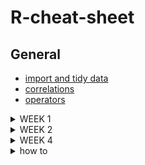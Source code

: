 # R-cheat-sheet

## General
* [import and tidy data](https://github.com/jananiravi/cheatsheets/blob/master/r/tidyverse-data-import-cheatsheet.pdfhttps://github.com/jananiravi/cheatsheets/blob/master/r/tidyverse-data-import-cheatsheet.pdf)
* [correlations](https://www.guru99.com/r-pearson-spearman-correlation.html)
* [operators](https://www.tutorialspoint.com/r/r_operators.htm)

<details><summary>WEEK 1</summary>
<p>

## *Week 1*
### Useful functions
* random
```ruby
min, max, range, summary
is.numeric(), is.logical(), is.character(), typeof(), mode()
strsplit()
rnorm(), runif(), rbinom() #random distributions
prod() #multiply
seq(from, to, by) #create a  regularsequence
sample(x, size) #sample from a vector
rep(vector, each = 2) #repeat each element from a vector a certain number of times
setwd("C:/Users/me/Documents/PIPS") #set working directory
write.csv(InsectSprays, "InsectSprays.csv", row.names = FALSE) #save a file
```
* importing data
```ruby
fread() #library(data.table)
read.csv2() #reads a file in a table format and creates df
```
* check the structure of an object
```ruby
str()
```
* convert a logical vector to a single vector: are they all TRUE, or is any of those TRUE, respectively
```ruby
all(), any() 
```
* remove all duplicates in a vector, returning only the unique elements of a vector
```ruby
unique() 
```
* compute means of each column/row of a matrix or dataframe
```ruby
colMeans(), rowMeans() 
```
* paste() and strsplit()
```ruby
#combine string vectors
a <- paste("studentID", 1:10, sep = "_")

#use in a loop
print(paste("Dice roll no. :", counter))
print(paste("Wallet :", wallet ))

#elementwise glueing
vector1 <- c("Ana", "Tango", "Tum")
vector2 <- c("Banana", "Mango", "Yum")
combined <- paste(vector1, vector2)
[1] "Ana Banana", "Mango Tango", "Tum Yum"

#glueing into a single string
comb <- paste(vector1, collapse = "-")
[1] "Ana-Tango-Tum"

#splitting
strsplit(a, split="_")
```
* rep(x, 3) - repeat x three times
```ruby
#populate a vector fast
empty_vector <- rep(0,1000000)
for(i in 1:1000000) {empty_vector[i] <- i}

#repeat a dataframe, but use data.frame() bcs it will otherwise return a list
doubled_data <- data.frame(rep(data, 3))
```
* replace
```ruby
data_obs[data_obs < 0] = NA
data_obs <- replace(data_obs, data_obs < 0, NA)
```
* find and replace
```ruby
grep(pattern = "student", data) #find
grepl() #same but logical
gsub("find_me", "replace_with", data) #find and replace
```
* look at parts of data
```ruby
slice(gapminder, 3:nrow(gapminder)) # Look at the 3rd row to the last row
slice(gapminder, 3:n()) # Special n() command to index last element
#if you assign it to something it's like subset()
```
* choose only even numbers
```ruby
(i %% 2) == 0
```
* apply
```ruby
apply(X,       # Array, matrix or data frame
      MARGIN,  # 1: columns (line), 2: rows (plane), c(1, 2): rows and columns, 3: cube
      FUN, ...)# Function to be applied
```
* lapply: applies a function to a list or a vector, returning a list of the same length as the input
* sapply: applies a function to a list or a vector, returning a vector or matrix if it can, or an array
```ruby
sapply(X,   # Vector, list or expression object
       FUN, # Function to be applied
       ..., # Additional arguments to be passed to FUN
       simplify = TRUE,  # If FALSE returns a list. If "array" returns an array if possible 
       USE.NAMES = TRUE) # If TRUE and if X is a character vector, uses the names of X

sapply(1:3, function(i) {matrix(i, ncol = 3, nrow = 3)}, simplify = "array")
within_range <- function(mph, low, high){
  if(mpg>= low & mpg <= high){
    return(TRUE)
  }else {return(FALSE)}
}
index <- sapply(X=data$mpg, FUN=within_range, low = 15, high = 20)
#here we have the first arguement defined by the data we defined and we additionaly defined the other two arguements

#if you use it on a dataframe it will apply the function to each column
sapply(df, FUN = sum)
```
* mapply: can be used to apply multiple vectors at the same time
```ruby
function(arg1, arg2){if arg1 is this, do that etc.}

```
### Vectors
* indexing
```ruby
x[4] # take 4th element
x[4:6] # take 4th through 6th elements
x[c(3, 5)] # take 3rd and 5th elements
x[-2] # take all elements except the 2nd element
x[x > 0] # take elements of x greater than 0
```
* logical vectors
```ruby
#let's say you have a vector with ages
#you can just put a logical argument and it will assign T / F values
ages_logic <- (ages < 44)
```
### Matrices
* creating and binding
```ruby
a <- matrix(ncol = 3, nrow = 3, 1:9) # a matrix filled with the numbers 1 through 9
b <- matrix(ncol = 6, nrow = 3, rnorm(18)) # a matrix filled with 18 normally distributed numbers
cbind(a, b) #c stands for column
cbind(b, a) # change the order of binding
rbind(m, c(1,2,3)) #r stands for row

#create random matrix
set.seed(1234)
NRows <- sample(2:200,1) #Find a random number of rows
NCols <- sample(2:200,1) #Find a random number of columns
MyArray <- matrix(data=seq(1,NRows*NCols), nrow = NRows, ncol=NCols) #Make a matrix (array)
dim(MyArray)
```
* indexing
```ruby
a[, 2] # take 2nd column
a[2, ] # take 2nd row
a[2,2] # take element at 2nd row, 2nd column
a[,-2] # remove the 2nd column
```

### Arrays
```ruby
array(1:12, dim=c(1,2,3))

#can be filled with a loop, notice the indexing
#imagine a line, a plane, a cube
exponential_array <- array(dim = c(5, 5, 100))
for (i in 1:100) {
  exp_draws <- rexp(25, rate = i)
  exponential_array[, , i] = matrix(exp_draws, nrow = 5, ncol = 5)}
```

### Lists
```ruby
#to index a list use [[ or $
v1 <-c(5,10,2,13)
l1 <-list(v1=v1, m1=n)
l1$v1

#change the element in a matrix
l1$m1[2,2]<-0
l1$m1

#lists are a popular way of returning data
t.test(1:9)
result <- t.test(1:9)
result$p.value
```

### Data frames
* turn into a data frame
```ruby
df <- data.frame()
```
* create a data frame
```ruby
data.frame(
    FirstVariable = rep(c(),5),
    SecondVariable = c()
    ThirdVariable = variable3
    )
```

</p>
</details>

<details><summary>WEEK 2</summary>
<p>

## *Week 2*
* if statements
    * make sure you include all possibilities!
    * take care of the ORDER of the statements
```ruby
#first assign variables
shot <- "missed"
jumped <- "right"
our_goals <- 1
their_goals <- 1

#create a condition: logical statement
if ((shot != jumped) & (shot != "missed")) {
  our_goals <- our_goals + 1
} else if (shot == "missed") {
  print("Coach OUTRAGED")
} else {
  our_goals <- our_goals + 0
  print("Sad sport fans.")
}
print(our_goals)
```
* it will only use the first element: add *all*
```ruby
small_numbers <- seq(0, 1, by=.001)
they_are_small <- FALSE
if (all(small_numbers > 1.1)) {
  they_are_small <- TRUE
}
```
* ifelse statements
```ruby
ifelse(conditon, if true, if false)
#condition must be a logical vector of length >=1
x <- 1:7
ifelse(x %% 2 == 0, 'even', 'odd')
```
* while loops
```ruby
#play the dice game until we broke
wallet <- 10
while(wallet > 0)
{dice <- sample(1:6, 3, replace=TRUE)
  if(length(unique(dice)) == 3)
  {wallet <- wallet + 1
  } else {
    wallet <- wallet - 3
  }
}

#create conditions for when to stop rolling the dice
#notice that all() and sort() are used
while(!all(dice == c(6,6,6)) & !all(sort(dice) == c(1,2,3))) {
  dice <- sample(1:6, 3, replace = TRUE)
  print(dice)
}
```
* for loops
```ruby
for (counter in 1:n) {body}

#if you want to replace all values in v with 0
for(i in 1:length(v))
{if(v[i] %% 2 == 0)
  {v[i] <- 0
  }
}

#use it to fill a matrix
my_matrix <- matrix(nrow = 3, ncol = 3)
for(row in 1:3)
{for(column in 1:3)
  {my_matrix[row,column] <- row * column
  }
}

#or use it to compute
my_vector <- 1:4
my_sum = 0
for(i in 1:length(my_vector)){
  my_sum <- my_sum + my_vector[i]
}
my_sum
```
</p>
</details>

<details><summary>WEEK 4</summary>
<p>

## *Week 4*

### tidyverse
* the pipe: read it left to right
```ruby
#read it left to right
my_norm_data %>% abs() %>% mean(na.rm=TRUE) 

#base r pipe:
my_norm_data |> abs() |> mean(na.rm=TRUE)
```
* filter data
* mutate a variable (into a new variable)
* sort data
      * *and don't forget to use the pipe again after every line*
      * *also if you want to have the changes saved do* gapminder_new <-
```ruby
gapminder %>%
    filter(year == 2007) %>%
    mutate(lifeExpMonths = 12 * lifeExp) %>%
    arrange(desc(lifeExpMonths))
```
* summarize(): generate stats for columns in a dataset
```ruby
data %>% summarize(mean_c1 = mean(c1),
                   median_c2 = medial(c2))
data %>% summarize_all(list(mean = mean), na.rm = TRUE)
#will generate column names on its own

#cool functions to apply to each column
summarize(count = n(column)) # how many elements
                  n_distinct(column) # how many unique elements
```
* grouping
```ruby
data %>% group_by(Class) %>%
         mutate(overachievers = Grade - mean(Grade)) #will calculate mean within Class
```
* make long data
```ruby
gapminder_long <- gapminder %>%
  pivot_longer(
    lifeExp:gdpPercap, #take those three columns
    names_to = "measure", #put the names of the columns to measure variable
    values_to = "value" #put the values to value function
  )
#have the participantID column in the data but not use it in the function!
```
* make wide data
```ruby
#starting with elongated data
gapminder_tidy <- gapminder_long %>%
  pivot_wider(names_from=measure, values_from=value)

#starting with original data
 gapminder_wide <- gapminder %>%
  pivot_wider(
    names_from = year,
    values_from = c(lifeExp, pop, gdpPercap)
  )
``` 
### Cleaning and ordering data
* observe data and missing values
```ruby
summary(TPT_scores[,45:50])
dim(TPT_scores)
colSums(is.na(TPT_scores))
```
* create a new variable
```ruby
df$newvariable <- df$extra + df$group
```
* rename a variable
```ruby
colnames(df)[3] <- "New name"
```
* remove several variables
```ruby
new_df <- select(df, !(2:44))
data1 <- data1 %>% slice(3:n())
slice(data1, -(1:2)) #select which rows to drop
```
* combine data
```ruby
#when you want to join data based on a key variable
combined_df <- join(df1, df2, by = "Participant", type = "full")
type = "inner" drop all records that didn't exist in BOTH tables
type = "left" keep all records of the FIRST table, even if missing in the second
type = "full" don't drop any records

#if you have the same info with different column names in two tables
combined_df <- join(df1, df2, by="Participant", "gender" = "sex", type = "full")

#find out which records have / not have a match in the second df
df1 %>% semi_join(df2, by = "Participant")
df1 %>% anti_join(df2, by = "Participant")

#when data overlaps
combined_df <- bind_rows(list(df1, df2))
combined_df <- list(df1, df2) %>% bind_rows()
```
* choose a subset of a data frame
```ruby
subset(df, group == 1)
df[df$group == 1]
```
</p>
</details>
      
<details><summary>how to</summary>
<p>
____________________________________________________________________________________________________________________________________________

## How to use this format:

* writing a list
* is like this

## This is the second title

1. haha
2. hehe
3. hihi

```
{
  "firstName": "John",
  "lastName": "Smith",
  "age": 25
}
```

| Syntax | Description |
| ----------- | ----------- |
| Header | Title |
| Paragraph | Text |

[title](https://www.example.com)
  
- [x] Write the press release
- [ ] Update the website
- [ ] Contact the media

~~The world is flat.~~

**bold text**

*italicized text*

==highlight==

<mark>highlight</mark>
      
</p>
</details>
